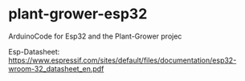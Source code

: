 # plant-grower-esp32
ArduinoCode for Esp32 and the Plant-Grower projec

Esp-Datasheet: https://www.espressif.com/sites/default/files/documentation/esp32-wroom-32_datasheet_en.pdf
